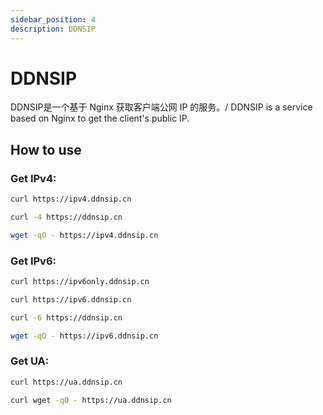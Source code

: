 ```yaml
---
sidebar_position: 4
description: DDNSIP
---
```

# DDNSIP
DDNSIP是一个基于 Nginx 获取客户端公网 IP 的服务。/ DDNSIP is a service based on Nginx to get the client's public IP.

## How to use
### Get IPv4:
```bash
curl https://ipv4.ddnsip.cn

curl -4 https://ddnsip.cn

wget -qO - https://ipv4.ddnsip.cn
```
### Get IPv6:
```bash
curl https://ipv6only.ddnsip.cn

curl https://ipv6.ddnsip.cn

curl -6 https://ddnsip.cn

wget -qO - https://ipv6.ddnsip.cn
```
### Get UA:
```bash
curl https://ua.ddnsip.cn

curl wget -qO - https://ua.ddnsip.cn
```
